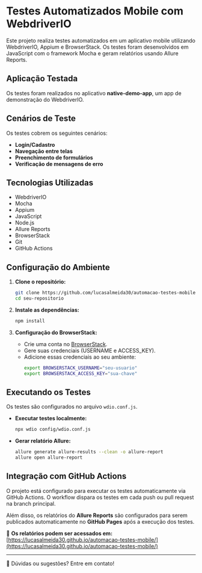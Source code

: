 # Testes Automatizados Mobile com WebdriverIO

Este projeto realiza testes automatizados em um aplicativo mobile utilizando WebdriverIO, Appium e BrowserStack. Os testes foram desenvolvidos em JavaScript com o framework Mocha e geram relatórios usando Allure Reports.

## Aplicação Testada

Os testes foram realizados no aplicativo **native-demo-app**, um app de demonstração do WebdriverIO.

## Cenários de Teste

Os testes cobrem os seguintes cenários:

- **Login/Cadastro**
- **Navegação entre telas**
- **Preenchimento de formulários**
- **Verificação de mensagens de erro**

## Tecnologias Utilizadas

- WebdriverIO
- Mocha
- Appium
- JavaScript
- Node.js
- Allure Reports
- BrowserStack
- Git
- GitHub Actions

## Configuração do Ambiente

1. **Clone o repositório:**
   ```sh
   git clone https://github.com/lucasalmeida30/automacao-testes-mobile.git
   cd seu-repositorio
   ```

2. **Instale as dependências:**
   ```sh
   npm install
   ```

3. **Configuração do BrowserStack:**
   - Crie uma conta no [BrowserStack](https://www.browserstack.com/).
   - Gere suas credenciais (USERNAME e ACCESS_KEY).
   - Adicione essas credenciais ao seu ambiente:
     ```sh
     export BROWSERSTACK_USERNAME="seu-usuario"
     export BROWSERSTACK_ACCESS_KEY="sua-chave"
     ```

## Executando os Testes

Os testes são configurados no arquivo `wdio.conf.js`.

- **Executar testes localmente:**
  ```sh
  npx wdio config/wdio.conf.js
  ```

- **Gerar relatório Allure:**
  ```sh
  allure generate allure-results --clean -o allure-report
  allure open allure-report
  ```

## Integração com GitHub Actions

O projeto está configurado para executar os testes automaticamente via GitHub Actions. O workflow dispara os testes em cada push ou pull request na branch principal.

Além disso, os relatórios do **Allure Reports** são configurados para serem publicados automaticamente no **GitHub Pages** após a execução dos testes.

🔗 **Os relatórios podem ser acessados em:** [https://lucasalmeida30.github.io/automacao-testes-mobile/](https://lucasalmeida30.github.io/automacao-testes-mobile/)

---

📌 Dúvidas ou sugestões? Entre em contato!

